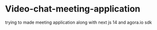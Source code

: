 # Video-chat-meeting-application
trying to made meeting application along with next js 14 and agora.io sdk
